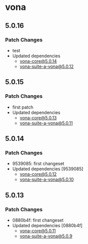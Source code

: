 # vona

## 5.0.16

### Patch Changes

- test
- Updated dependencies
  - vona-core@5.0.14
  - vona-suite-a-vona@5.0.12

## 5.0.15

### Patch Changes

- first patch
- Updated dependencies
  - vona-core@5.0.13
  - vona-suite-a-vona@5.0.11

## 5.0.14

### Patch Changes

- 9539085: first changeset
- Updated dependencies [9539085]
  - vona-core@5.0.12
  - vona-suite-a-vona@5.0.10

## 5.0.13

### Patch Changes

- 0880b4f: first changeset
- Updated dependencies [0880b4f]
  - vona-core@5.0.11
  - vona-suite-a-vona@5.0.9
